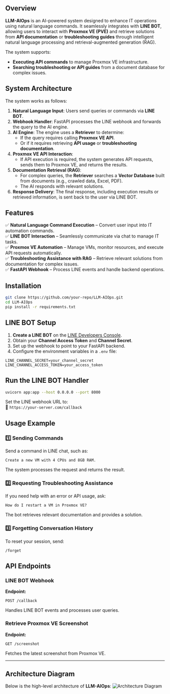 ## Overview
**LLM-AIOps** is an AI-powered system designed to enhance IT operations using natural language commands. It seamlessly integrates with **LINE BOT**, allowing users to interact with **Proxmox VE (PVE)** and retrieve solutions from **API documentation** or **troubleshooting guides** through intelligent natural language processing and retrieval-augmented generation (RAG).

The system supports:
- **Executing API commands** to manage Proxmox VE infrastructure.
- **Searching troubleshooting or API guides** from a document database for complex issues.

## System Architecture
The system works as follows:
1. **Natural Language Input**: Users send queries or commands via **LINE BOT**.
2. **Webhook Handler**: FastAPI processes the LINE webhook and forwards the query to the AI engine.
3. **AI Engine**: The engine uses a **Retriever** to determine:
   - If the query requires calling **Proxmox VE API**.
   - Or if it requires retrieving **API usage** or **troubleshooting documentation**.
4. **Proxmox VE API Interaction**:
   - If API execution is required, the system generates API requests, sends them to Proxmox VE, and returns the results.
5. **Documentation Retrieval (RAG)**:
   - For complex queries, the **Retriever** searches a **Vector Database** built from documents (e.g., crawled data, Excel, PDF).
   - The AI responds with relevant solutions.
6. **Response Delivery**: The final response, including execution results or retrieved information, is sent back to the user via LINE BOT.

## Features
✅ **Natural Language Command Execution** – Convert user input into IT automation commands.  
✅ **LINE BOT Interaction** – Seamlessly communicate via chat to manage IT tasks.  
✅ **Proxmox VE Automation** – Manage VMs, monitor resources, and execute API requests automatically.  
✅ **Troubleshooting Assistance with RAG** – Retrieve relevant solutions from documentation for complex issues.  
✅ **FastAPI Webhook** – Process LINE events and handle backend operations.  

## Installation
```bash
git clone https://github.com/your-repo/LLM-AIOps.git
cd LLM-AIOps
pip install -r requirements.txt
```

## LINE BOT Setup
1. **Create a LINE BOT** on the [LINE Developers Console](https://developers.line.biz/).  
2. Obtain your **Channel Access Token** and **Channel Secret**.  
3. Set up the webhook to point to your FastAPI backend.  
4. Configure the environment variables in a `.env` file:
```env
LINE_CHANNEL_SECRET=your_channel_secret
LINE_CHANNEL_ACCESS_TOKEN=your_access_token
```

## Run the LINE BOT Handler
```bash
uvicorn app:app --host 0.0.0.0 --port 8000
```

Set the LINE webhook URL to:  
📌 `https://your-server.com/callback`

## Usage Example

### 1️⃣ Sending Commands
Send a command in LINE chat, such as:
```
Create a new VM with 4 CPUs and 8GB RAM.
```
The system processes the request and returns the result.

### 2️⃣ Requesting Troubleshooting Assistance
If you need help with an error or API usage, ask:
```
How do I restart a VM in Proxmox VE?
```
The bot retrieves relevant documentation and provides a solution.

### 3️⃣ Forgetting Conversation History
To reset your session, send:
```
/forget
```

## API Endpoints

### LINE BOT Webhook
**Endpoint:**  
```http
POST /callback
```
Handles LINE BOT events and processes user queries.

### Retrieve Proxmox VE Screenshot
**Endpoint:**  
```http
GET /screenshot
```
Fetches the latest screenshot from Proxmox VE.

---

## Architecture Diagram
Below is the high-level architecture of **LLM-AIOps**:
![Architecture Diagram](https://github.com/user-attachments/assets/614ef65b-bddc-443c-9ef1-8533f65a77ca)


